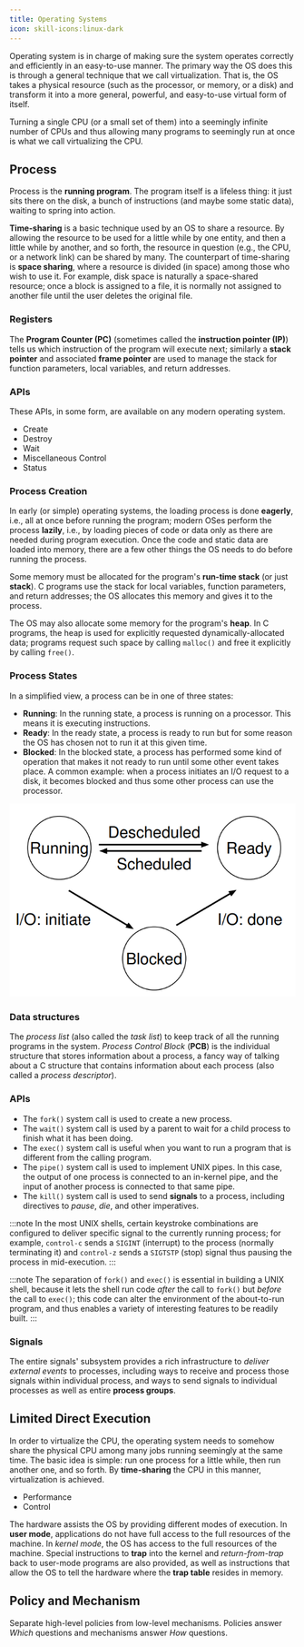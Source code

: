 ```yaml
---
title: Operating Systems
icon: skill-icons:linux-dark
---
```


Operating system is in charge of making sure the system operates correctly and efficiently in an easy-to-use manner.
The primary way the OS does this is through a general technique that we call virtualization.
That is, the OS takes a physical resource (such as the processor, or memory, or a disk) and transform
it into a more general, powerful, and easy-to-use virtual form of itself.

Turning a single CPU (or a small set of them) into a seemingly infinite number of CPUs and thus allowing
many programs to seemingly run at once is what we call virtualizing the CPU.

## Process

Process is the **running program**.
The program itself is a lifeless thing: it just sits there on the disk, a bunch of instructions
(and maybe some static data), waiting to spring into action.

**Time-sharing** is a basic technique used by an OS to share a resource.
By allowing the resource to be used for a little while by one entity, and
then a little while by another, and so forth, the resource in question (e.g., the
CPU, or a network link) can be shared by many.
The counterpart of time-sharing is **space sharing**, where a resource is divided (in space)
among those who wish to use it.
For example, disk space is naturally a space-shared resource; once a block is assigned to a file,
it is normally not assigned to another file until the user deletes the original file.

### Registers

The **Program Counter (PC)** (sometimes called the **instruction pointer (IP)**) tells us which instruction of the program
will execute next; similarly a **stack pointer** and associated **frame pointer** are used to manage the stack for function
parameters, local variables, and return addresses.

### APIs

These APIs, in some form, are available on any modern operating system.

- Create
- Destroy
- Wait
- Miscellaneous Control
- Status

### Process Creation

In early (or simple) operating systems, the loading process is done **eagerly**, i.e., all at once before running the program; modern OSes perform
the process **lazily**, i.e., by loading pieces of code or data only as there are needed during program execution.
Once the code and static data are loaded into memory, there are a few other things the OS needs to do before running the process.

Some memory must be allocated for the program's **run-time stack** (or just **stack**). C programs use the stack for local variables,
function parameters, and return addresses; the OS allocates this memory and gives it to the process.

The OS may also allocate some memory for the program's **heap**. In C
programs, the heap is used for explicitly requested dynamically-allocated data;
programs request such space by calling `malloc()` and free it explicitly by calling `free()`.

### Process States

In a simplified view, a process can be in one of three states:

- **Running**: In the running state, a process is running on a processor. This means it is executing instructions.
- **Ready**: In the ready state, a process is ready to run but for some reason the OS has chosen not to run it at this given time.
- **Blocked**: In the blocked state, a process has performed some kind of operation that makes it not ready to run until some other
  event takes place. A common example: when a process initiates an I/O request to a disk, it becomes blocked and thus some other process
  can use the processor.

![process-states](./operating_systems/process-states.png)

### Data structures

The _process list_ (also called the _task list_) to keep track of all the running programs in the system.
_Process Control Block_ (**PCB**) is the individual structure that stores information about a process,
a fancy way of talking about a C structure that contains information about each process
(also called a _process descriptor_).

### APIs

- The `fork()` system call is used to create a new process.
- The `wait()` system call is used by a parent to wait for a child process to finish what it has been doing.
- The `exec()` system call is useful when you want to run a program that is different from the calling program.
- The `pipe()` system call is used to implement UNIX pipes. In this case, the output of one process is connected to an
  in-kernel pipe, and the input of another process is connected to that same pipe.
- The `kill()` system call is used to send **signals** to a process, including directives to _pause_, _die_, and other
  imperatives.

:::note
In the most UNIX shells, certain keystroke combinations are configured to deliver specific signal to the currently
running process; for example, `control-c` sends a `SIGINT` (interrupt) to the process (normally terminating it) and
`control-z` sends a `SIGTSTP` (stop) signal thus pausing the process in mid-execution.
:::

:::note
The separation of `fork()` and `exec()` is essential in building a UNIX shell, because it lets the shell run code
_after_ the call to `fork()` but _before_ the call to `exec()`; this code can alter the environment of the about-to-run
program, and thus enables a variety of interesting features to be readily built.
:::

### Signals

The entire signals' subsystem provides a rich infrastructure to _deliver external events_ to processes, including ways
to receive and process those signals within individual process, and ways to send signals to individual processes
as well as entire **process groups**.

## Limited Direct Execution

In order to virtualize the CPU, the operating system needs to somehow
share the physical CPU among many jobs running seemingly at the same time.
The basic idea is simple: run one process for a little while, then
run another one, and so forth. By **time-sharing** the CPU in this manner,
virtualization is achieved.

- Performance
- Control

The hardware assists the OS by providing different modes of execution.
In **user mode**, applications do not have full access to the full resources of the machine.
In _kernel mode_, the OS has access to the full resources of the machine.
Special instructions to **trap** into the kernel and _return-from-trap_ back to user-mode programs
are also provided, as well as instructions that allow the OS to tell the hardware where the **trap table**
resides in memory.

## Policy and Mechanism

Separate high-level policies from low-level mechanisms.
Policies answer _Which_ questions and mechanisms answer _How_ questions.
